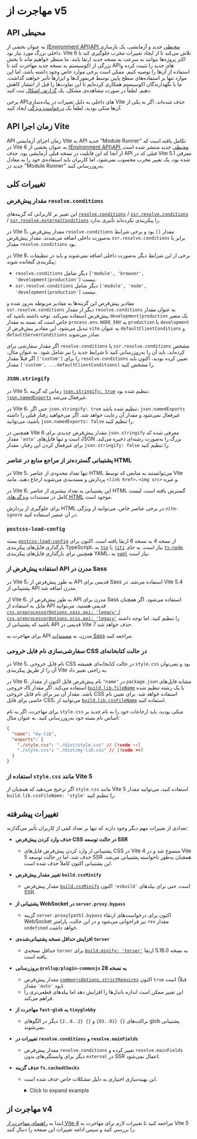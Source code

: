 <!-- # Migration from v5

## Environment API

As part of the new experimental [Environment API](/guide/api-environment.md), a big internal refactoring was needed. Vite 6 strives to avoid breaking changes to ensure most projects can quickly upgrade to the new major. We'll wait until a big portion of the ecosystem has moved to stabilize and start recommending the use of the new APIs. There may be some edge cases but these should only affect low level usage by frameworks and tools. We have worked with maintainers in the ecosystem to mitigate these differences before the release. Please [open an issue](https://github.com/vitejs/vite/issues/new?assignees=&labels=pending+triage&projects=&template=bug_report.yml) if you spot a regression.

Some internal APIs have been removed due to changes in Vite's implementation. If you were relying on one of them, please create a [feature request](https://github.com/vitejs/vite/issues/new?assignees=&labels=enhancement%3A+pending+triage&projects=&template=feature_request.yml).

## Vite Runtime API

The experimental Vite Runtime API evolved into the Module Runner API, released in Vite 6 as part of the new experimental [Environment API](/guide/api-environment). Given that the feature was experimental the removal of the previous API introduced in Vite 5.1 isn't a breaking change, but users will need to update their use to the Module Runner equivalent as part of migrating to Vite 6.

## General Changes

### Default value for `resolve.conditions`

This change does not affect users that did not configure [`resolve.conditions`](/config/shared-options#resolve-conditions) / [`ssr.resolve.conditions`](/config/ssr-options#ssr-resolve-conditions) / [`ssr.resolve.externalConditions`](/config/ssr-options#ssr-resolve-externalconditions).

In Vite 5, the default value for `resolve.conditions` was `[]` and some conditions were added internally. The default value for `ssr.resolve.conditions` was the value of `resolve.conditions`.

From Vite 6, some of the conditions are no longer added internally and need to be included in the config values.
The conditions that are no longer added internally for

- `resolve.conditions` are `['module', 'browser', 'development|production']`
- `ssr.resolve.conditions` are `['module', 'node', 'development|production']`

The default values for those options are updated to the corresponding values and `ssr.resolve.conditions` no longer uses `resolve.conditions` as the default value. Note that `development|production` is a special variable that is replaced with `production` or `development` depending on the value of `process.env.NODE_ENV`. These default values are exported from `vite` as `defaultClientConditions` and `defaultServerConditions`.

If you specified a custom value for `resolve.conditions` or `ssr.resolve.conditions`, you need to update it to include the new conditions.
For example, if you previously specified `['custom']` for `resolve.conditions`, you need to specify `['custom', ...defaultClientConditions]` instead.

### JSON stringify

In Vite 5, when [`json.stringify: true`](/config/shared-options#json-stringify) is set, [`json.namedExports`](/config/shared-options#json-namedexports) was disabled.

From Vite 6, even when `json.stringify: true` is set, `json.namedExports` is not disabled and the value is respected. If you wish to achieve the previous behavior, you can set `json.namedExports: false`.

Vite 6 also introduces a new default value for `json.stringify` which is `'auto'`, which will only stringify large JSON files. To disable this behavior, set `json.stringify: false`.

### Extended support of asset references in HTML elements

In Vite 5, only a few supported HTML elements were able to reference assets that will be processed and bundled by Vite, such as `<link href>`, `<img src>`, etc.

Vite 6 extends the support to even more HTML elements. The full list can be found at the [HTML features](/guide/features.html#html) docs.

To opt-out of HTML processing on certain elements, you can add the `vite-ignore` attribute on the element.

### postcss-load-config

[`postcss-load-config`](https://npmjs.com/package/postcss-load-config) has been updated to v6 from v4. [`tsx`](https://www.npmjs.com/package/tsx) or [`jiti`](https://www.npmjs.com/package/jiti) is now required to load TypeScript postcss config files instead of [`ts-node`](https://www.npmjs.com/package/ts-node). Also [`yaml`](https://www.npmjs.com/package/yaml) is now required to load YAML postcss config files.

### Sass now uses modern API by default

In Vite 5, the legacy API was used by default for Sass. Vite 5.4 added support for the modern API.

From Vite 6, the modern API is used by default for Sass. If you wish to still use the legacy API, you can set [`css.preprocessorOptions.sass.api: 'legacy'` / `css.preprocessorOptions.scss.api: 'legacy'`](/config/shared-options#css-preprocessoroptions). But note that the legacy API support will be removed in Vite 7.

To migrate to the modern API, see [the Sass documentation](https://sass-lang.com/documentation/breaking-changes/legacy-js-api/).

### Customize CSS output file name in library mode

In Vite 5, the CSS output file name in library mode was always `style.css` and cannot be easily changed through the Vite config.

From Vite 6, the default file name now uses `"name"` in `package.json` similar to the JS output files. If [`build.lib.fileName`](/config/build-options.md#build-lib) is set with a string, the value will also be used for the CSS output file name. To explicitly set a different CSS file name, you can use the new [`build.lib.cssFileName`](/config/build-options.md#build-lib) to configure it.

To migrate, if you had relied on the `style.css` file name, you should update references to it to the new name based on your package name. For example:

```json [package.json]
{
  "name": "my-lib",
  "exports": {
    "./style.css": "./dist/style.css" // [!code --]
    "./style.css": "./dist/my-lib.css" // [!code ++]
  }
}
```

If you prefer to stick with `style.css` like in Vite 5, you can set `build.lib.cssFileName: 'style'` instead.

## Advanced

There are other breaking changes which only affect few users.

- [[#17922] fix(css)!: remove default import in ssr dev](https://github.com/vitejs/vite/pull/17922)
  - Support for default import of CSS files was [deprecated in Vite 4](https://v4.vite.dev/guide/migration.html#importing-css-as-a-string) and removed in Vite 5, but it was still unintentionally supported in SSR dev mode. This support is now removed.
- [[#15637] fix!: default `build.cssMinify` to `'esbuild'` for SSR](https://github.com/vitejs/vite/pull/15637)
  - [`build.cssMinify`](/config/build-options#build-cssminify) is now enabled by default even for SSR builds.
- [[#18070] feat!: proxy bypass with WebSocket](https://github.com/vitejs/vite/pull/18070)
  - `server.proxy[path].bypass` is now called for WebSocket upgrade requests and in that case, the `res` parameter will be `undefined`.
- [[#18209] refactor!: bump minimal terser version to 5.16.0](https://github.com/vitejs/vite/pull/18209)
  - Minimal supported terser version for [`build.minify: 'terser'`](/config/build-options#build-minify) was bumped to 5.16.0 from 5.4.0.
- [[#18231] chore(deps): update dependency @rollup/plugin-commonjs to v28](https://github.com/vitejs/vite/pull/18231)
  - [`commonjsOptions.strictRequires`](https://github.com/rollup/plugins/blob/master/packages/commonjs/README.md#strictrequires) is now `true` by default (was `'auto'` before).
    - This may lead to larger bundle sizes but will result in more deterministic builds.
    - If you are specifying a CommonJS file as an entry point, you may need additional steps. Read [the commonjs plugin documentation](https://github.com/rollup/plugins/blob/master/packages/commonjs/README.md#using-commonjs-files-as-entry-points) for more details.
- [[#18243] chore(deps)!: migrate `fast-glob` to `tinyglobby`](https://github.com/vitejs/vite/pull/18243)
  - Range braces (`{01..03}` ⇒ `['01', '02', '03']`) and incremental braces (`{2..8..2}` ⇒ `['2', '4', '6', '8']`) are no longer supported in globs.
- [[#18395] feat(resolve)!: allow removing conditions](https://github.com/vitejs/vite/pull/18395)
  - This PR not only introduces a breaking change mentioned above as "Default value for `resolve.conditions`", but also makes `resolve.mainFields` to not be used for no-externalized dependencies in SSR. If you were using `resolve.mainFields` and want to apply that to no-externalized dependencies in SSR, you can use [`ssr.resolve.mainFields`](/config/ssr-options#ssr-resolve-mainfields).
- [[#18493] refactor!: remove fs.cachedChecks option](https://github.com/vitejs/vite/pull/18493)
  - This opt-in optimization was removed due to edge cases when writing a file in a cached folder and immediately importing it.
- ~~[[#18697] fix(deps)!: update dependency dotenv-expand to v12](https://github.com/vitejs/vite/pull/18697)~~
  - ~~Variables used in interpolation should be declared before the interpolation now. For more details, see [the `dotenv-expand` changelog](https://github.com/motdotla/dotenv-expand/blob/v12.0.1/CHANGELOG.md#1200-2024-11-16).~~ This breaking change was reverted in v6.1.0.
- [[#16471] feat: v6 - Environment API](https://github.com/vitejs/vite/pull/16471)

  - Updates to an SSR-only module no longer triggers a full page reload in the client. To return to the previous behaviour, a custom Vite plugin can be used:
    <details>
    <summary>Click to expand example</summary>

    ```ts
    import type { Plugin, EnvironmentModuleNode } from 'vite'

    function hmrReload(): Plugin {
      return {
        name: 'hmr-reload',
        enforce: 'post',
        hotUpdate: {
          order: 'post',
          handler({ modules, server, timestamp }) {
            if (this.environment.name !== 'ssr') return

            let hasSsrOnlyModules = false

            const invalidatedModules = new Set<EnvironmentModuleNode>()
            for (const mod of modules) {
              if (mod.id == null) continue
              const clientModule =
                server.environments.client.moduleGraph.getModuleById(mod.id)
              if (clientModule != null) continue

              this.environment.moduleGraph.invalidateModule(
                mod,
                invalidatedModules,
                timestamp,
                true,
              )
              hasSsrOnlyModules = true
            }

            if (hasSsrOnlyModules) {
              server.ws.send({ type: 'full-reload' })
              return []
            }
          },
        },
      }
    }
    ```

    </details>

## Migration from v4

Check the [Migration from v4 Guide](https://v5.vite.dev/guide/migration.html) in the Vite v5 docs first to see the needed changes to port your app to Vite 5, and then proceed with the changes on this page. -->








<!-- 



# مهاجرت از نسخه v5

## API محیط

به عنوان بخشی از [API محیط آزمایشی](/guide/api-environment.md)، نیاز به بازسازی داخلی بزرگی بود. Vite 6 تلاش دارد تا تغییرات غیرقابل برگشتی را کاهش دهد تا پروژه‌ها بتوانند به راحتی به نسخه جدید ارتقا یابند. ما منتظریم تا بخش بزرگی از اکوسیستم به این نسخه مهاجرت کند و سپس استفاده از APIهای جدید را توصیه کنیم. ممکن است برخی موارد خاص وجود داشته باشد که بیشتر بر استفاده سطح پایین توسط فریم‌ورک‌ها و ابزارها تأثیر می‌گذارد. ما با نگهدارندگان در اکوسیستم همکاری کرده‌ایم تا این تفاوت‌ها قبل از انتشار کاهش یابند. اگر بازگشتی را مشاهده کردید، لطفاً [یک مشکل جدید باز کنید](https://github.com/vitejs/vite/issues/new?assignees=&labels=pending+triage&projects=&template=bug_report.yml).

برخی از APIهای داخلی به دلیل تغییرات در پیاده‌سازی Vite حذف شده‌اند. اگر به یکی از آن‌ها وابسته بودید، لطفاً یک [درخواست ویژگی](https://github.com/vitejs/vite/issues/new?assignees=&labels=enhancement%3A+pending+triage&projects=&template=feature_request.yml) ایجاد کنید.

## API زمان اجرا Vite

API زمان اجرای آزمایشی Vite به API اجرایی ماژول تبدیل شد و در Vite 6 همراه با [API محیط آزمایشی](/guide/api-environment) منتشر شد. از آن‌جا که این ویژگی آزمایشی بود، حذف API قبلی که در Vite 5.1 معرفی شده بود، تغییر غیرقابل برگشتی نیست، اما کاربران باید برای مهاجرت به Vite 6، استفاده خود را به معادل‌های API اجرایی ماژول به‌روز کنند.

## تغییرات عمومی

### مقدار پیش‌فرض برای resolve.conditions

این تغییر بر کاربرانی که تنظیمات [resolve.conditions](/config/shared-options#resolve-conditions) / [ssr.resolve.conditions](/config/ssr-options#ssr-resolve-conditions) / [ssr.resolve.externalConditions](/config/ssr-options#ssr-resolve-externalconditions) را پیکربندی نکرده‌اند تأثیر نمی‌گذارد.

در Vite 5، مقدار پیش‌فرض برای resolve.conditions برابر [] بود و برخی شرایط به صورت داخلی اضافه می‌شدند. مقدار پیش‌فرض برای ssr.resolve.conditions همان مقدار resolve.conditions بود.

از Vite 6 به بعد، برخی شرایط دیگر به صورت داخلی اضافه نمی‌شوند و باید در مقادیر پیکربندی گنجانده شوند.
شرایطی که دیگر به صورت داخلی اضافه نمی‌شوند به شرح زیر است:

- resolve.conditions: ['module', 'browser', 'development|production']
- ssr.resolve.conditions: ['module', 'node', 'development|production']

مقدار پیش‌فرض برای این گزینه‌ها به مقادیر معادل به‌روز شده است و ssr.resolve.conditions دیگر از resolve.conditions به عنوان مقدار پیش‌فرض استفاده نمی‌کند. توجه داشته باشید که development|production یک متغیر خاص است که با توجه به مقدار process.env.NODE_ENV به production یا development تبدیل می‌شود. این مقادیر پیش‌فرض از Vite به عنوان defaultClientConditions و defaultServerConditions صادر شده‌اند.

اگر شما یک مقدار سفارشی برای resolve.conditions یا ssr.resolve.conditions مشخص کرده‌اید، باید آن را به‌روز کنید تا شرایط جدید را شامل شود.
برای مثال، اگر قبلاً ['custom'] را برای resolve.conditions مشخص کرده‌اید، باید آن را به ['custom', ...defaultClientConditions] به‌روز کنید.

### JSON stringify

در Vite 5، زمانی که [json.stringify: true](/config/shared-options#json-stringify) تنظیم می‌شد، [json.namedExports](/config/shared-options#json-namedexports) غیرفعال می‌شد.

از Vite 6 به بعد، حتی زمانی که json.stringify: true تنظیم شود، json.namedExports غیرفعال نمی‌شود و مقدار آن رعایت می‌شود. اگر می‌خواهید رفتار قبلی را داشته باشید، می‌توانید json.namedExports: false را تنظیم کنید.

Vite 6 همچنین یک مقدار پیش‌فرض جدید برای json.stringify معرفی کرده است که به صورت 'auto' تنظیم شده است و فقط فایل‌های JSON بزرگ را رشته‌ای می‌کند. برای غیرفعال کردن این رفتار، json.stringify: false را تنظیم کنید.

### پشتیبانی گسترش‌یافته از ارجاع‌های دارایی در عناصر HTML

در Vite 5، تنها برخی از عناصر HTML پشتیبانی شده قادر به ارجاع به دارایی‌هایی بودند که توسط Vite پردازش و بسته‌بندی می‌شدند، مانند <link href>، <img src> و غیره.

Vite 6 پشتیبانی را به سایر عناصر HTML گسترش می‌دهد. لیست کامل این عناصر را می‌توانید در مستندات [ویژگی‌های HTML](/guide/features.html#html) بیابید.

برای جلوگیری از پردازش HTML روی برخی از عناصر، می‌توانید ویژگی vite-ignore را به آن‌ها اضافه کنید.

### postcss-load-config

[postcss-load-config](https://npmjs.com/package/postcss-load-config) از نسخه v4 به v6 به‌روز شده است. اکنون برای بارگذاری فایل‌های پیکربندی postcss تایپ‌اسکریپت، به [tsx](https://www.npmjs.com/package/tsx) یا [jiti](https://www.npmjs.com/package/jiti) نیاز دارید و دیگر از [ts-node](https://www.npmjs.com/package/ts-node) استفاده نمی‌شود. همچنین برای بارگذاری فایل‌های پیکربندی YAML postcss به [yaml](https://www.npmjs.com/package/yaml) نیاز دارید.

### Sass اکنون به صورت پیش‌فرض از API مدرن استفاده می‌کند

در Vite 5، به طور پیش‌فرض از API قدیمی برای Sass استفاده می‌شد. Vite 5.4 پشتیبانی از API مدرن را اضافه کرد.

از Vite 6 به بعد، به طور پیش‌فرض از API مدرن برای Sass استفاده می‌شود. اگر همچنان می‌خواهید از API قدیمی استفاده کنید، می‌توانید تنظیمات [css.preprocessorOptions.sass.api: 'legacy' / css.preprocessorOptions.scss.api: 'legacy'](/config/shared-options#css-preprocessoroptions) را انجام دهید. اما توجه داشته باشید که پشتیبانی از API قدیمی در Vite 7 حذف خواهد شد.

برای مهاجرت به API مدرن، به مستندات [Sass](https://sass-lang.com/documentation/breaking-changes/legacy-js-api/) مراجعه کنید.

### سفارشی‌سازی نام فایل خروجی CSS در حالت کتابخانه

در Vite 5، نام فایل CSS خروجی در حالت کتابخانه همیشه style.css بود و به راحتی نمی‌شد آن را از طریق پیکربندی Vite تغییر داد.

از Vite 6 به بعد، نام فایل پیش‌فرض اکنون از "name" در فایل package.json استفاده می‌کند، مشابه با فایل‌های خروجی JS. اگر [build.lib.fileName](/config/build-options.md#build-lib) با یک رشته تنظیم شود، این مقدار همچنین برای نام فایل CSS خروجی استفاده خواهد شد. برای تنظیم نام فایل CSS به طور صریح، می‌توانید از [build.lib.cssFileName](/config/build-options.md#build-lib) استفاده کنید.

برای مهاجرت، اگر به نام style.css وابسته بودید، باید مراجع به آن را به نام جدید براساس نام بسته خود به‌روز کنید. به عنوان مثال:

json [package.json]
```json
{
  "name": "my-lib",
  "exports": {
    "./style.css": "./dist/style.css" // [!code --]
    "./style.css": "./dist/my-lib.css" // [!code ++]
  }
}
```

اگر ترجیح می‌دهید که مانند Vite 5 از `style.css` استفاده کنید، می‌توانید به جای آن `build.lib.cssFileName: 'style'` را تنظیم کنید.

## پیشرفته

تغییرات شکستن دیگری وجود دارد که فقط بر تعداد کمی از کاربران تأثیر می‌گذارد.

- [[#17922] fix(css)!: حذف واردات پیش‌فرض در SSR dev](https://github.com/vitejs/vite/pull/17922)
  - پشتیبانی از واردات پیش‌فرض فایل‌های CSS در [Vite 4](https://v4.vite.dev/guide/migration.html#importing-css-as-a-string) منسوخ شد و در Vite 5 حذف شد، اما همچنان به طور تصادفی در حالت توسعه SSR پشتیبانی می‌شد. این پشتیبانی اکنون حذف شده است.
- [[#15637] fix!: تنظیم پیش‌فرض `build.cssMinify` به `'esbuild'` برای SSR](https://github.com/vitejs/vite/pull/15637)
  - [`build.cssMinify`](/config/build-options#build-cssminify) اکنون به طور پیش‌فرض حتی برای ساخت‌های SSR فعال است.
- [[#18070] feat!: عبور از پراکسی با WebSocket](https://github.com/vitejs/vite/pull/18070)
  - اکنون برای درخواست‌های ارتقاء WebSocket از `server.proxy[path].bypass` استفاده می‌شود و در این حالت، پارامتر `res` مقدار `undefined` خواهد داشت.
- [[#18209] refactor!: افزایش نسخه حداقلی terser به 5.16.0](https://github.com/vitejs/vite/pull/18209)
  - نسخه حداقلی terser برای [`build.minify: 'terser'`](/config/build-options#build-minify) از 5.4.0 به 5.16.0 افزایش یافت.
- [[#18231] chore(deps): به‌روزرسانی وابستگی @rollup/plugin-commonjs به v28](https://github.com/vitejs/vite/pull/18231)
  - [`commonjsOptions.strictRequires`](https://github.com/rollup/plugins/blob/master/packages/commonjs/README.md#strictrequires) اکنون به طور پیش‌فرض `true` است (قبلاً `'auto'` بود).
    - این ممکن است منجر به حجم‌های بزرگتر بسته‌ها شود، اما باعث می‌شود ساخت‌ها به‌طور دقیق‌تر انجام شوند.
    - اگر یک فایل CommonJS را به عنوان نقطه ورودی مشخص کرده‌اید، ممکن است به اقدامات اضافی نیاز داشته باشید. برای جزئیات بیشتر، به [مستندات پلاگین commonjs](https://github.com/rollup/plugins/blob/master/packages/commonjs/README.md#using-commonjs-files-as-entry-points) مراجعه کنید.
- [[#18243] chore(deps)!: مهاجرت `fast-glob` به `tinyglobby`](https://github.com/vitejs/vite/pull/18243)
  - براکت‌های بازه (`{01..03}` ⇒ `['01', '02', '03']`) و براکت‌های افزایشی (`{2..8..2}` ⇒ `['2', '4', '6', '8']`) دیگر در glob‌ها پشتیبانی نمی‌شوند.
- [[#18395] feat(resolve)!: اجازه حذف شرایط](https://github.com/vitejs/vite/pull/18395)
  - این PR نه تنها تغییر شکستن ذکر شده به عنوان "مقدار پیش‌فرض برای `resolve.conditions`" را معرفی می‌کند، بلکه باعث می‌شود `resolve.mainFields` برای وابستگی‌های بدون خروجی در SSR استفاده نشود. اگر از `resolve.mainFields` استفاده می‌کنید و می‌خواهید آن را برای وابستگی‌های بدون خروجی در SSR اعمال کنید، می‌توانید از [`ssr.resolve.mainFields`](/config/ssr-options#ssr-resolve-mainfields) استفاده کنید.
- [[#18493] refactor!: حذف گزینه fs.cachedChecks](https://github.com/vitejs/vite/pull/18493)
  - این بهینه‌سازی اختیاری به دلیل موارد خاص هنگام نوشتن یک فایل در یک پوشه کش‌شده و بلافاصله وارد کردن آن حذف شد.
- ~~[[#18697] fix(deps)!: به‌روزرسانی وابستگی dotenv-expand به v12](https://github.com/vitejs/vite/pull/18697)~~
  - ~~متغیرهایی که در جایگزینی استفاده می‌شوند باید قبل از جایگزینی اعلام شوند. برای جزئیات بیشتر، به [تغییرات changelog dotenv-expand](https://github.com/motdotla/dotenv-expand/blob/v12.0.1/CHANGELOG.md#1200-2024-11-16) مراجعه کنید.~~ این تغییر در v6.1.0 بازگشت داده شد.
- [[#16471] feat: v6 - API محیط](https://github.com/vitejs/vite/pull/16471)





 

 - به‌روزرسانی‌های ماژول مخصوص SSR دیگر باعث بارگذاری کامل صفحه در کلاینت نمی‌شود. برای بازگشت به رفتار قبلی، می‌توان از یک پلاگین سفارشی Vite استفاده کرد:
    <details>
    <summary>برای مشاهده مثال کلیک کنید</summary>


    ```ts
    import type { Plugin, EnvironmentModuleNode } from 'vite'

    function hmrReload(): Plugin {
      return {
        name: 'hmr-reload',
        enforce: 'post',
        hotUpdate: {
          order: 'post',
          handler({ modules, server, timestamp }) {
            if (this.environment.name !== 'ssr') return

            let hasSsrOnlyModules = false

            const invalidatedModules = new Set<EnvironmentModuleNode>()
            for (const mod of modules) {
              if (mod.id == null) continue
              const clientModule =
                server.environments.client.moduleGraph.getModuleById(mod.id)
              if (clientModule != null) continue

              this.environment.moduleGraph.invalidateModule(
                mod,
                invalidatedModules,
                timestamp,
                true,
              )
              hasSsrOnlyModules = true
            }

            if (hasSsrOnlyModules) {
              server.ws.send({ type: 'full-reload' })
              return []
            }
          },
        },
      }
    }
    ```

    </details>


## مهاجرت از نسخه v4

ابتدا [راهنمای مهاجرت از نسخه v4](https://v5.vite.dev/guide/migration.html) را در مستندات Vite v5 بررسی کنید تا تغییرات مورد نیاز برای انتقال اپلیکیشن خود به Vite 5 را مشاهده کنید و سپس به تغییرات این صفحه بپردازید. -->





# مهاجرت از v5

## API محیطی

به عنوان بخشی از [(Environment API)API محیطی](/guide/api-environment.md) جدید و آزمایشی، یک بازسازی داخلی بزرگ مورد نیاز بود. Vite 6 تلاش می‌کند تا از ایجاد تغییرات مخرب جلوگیری کند تا اکثر پروژه‌ها بتوانند به سرعت به نسخه جدید ارتقا یابند. ما منتظر خواهیم ماند تا بخش بزرگی از اکوسیستم به نسخه جدید مهاجرت کند تا APIهای جدید را تثبیت کرده و استفاده از آن‌ها را توصیه کنیم. ممکن است برخی موارد خاص وجود داشته باشد، اما این موارد تنها بر استفاده‌های سطح پایین توسط فریمورک‌ها و ابزارها تأثیر خواهند گذاشت. ما با نگهدارندگان اکوسیستم همکاری کرده‌ایم تا این تفاوت‌ها را قبل از انتشار کاهش دهیم. لطفاً در صورت مشاهده‌ی مشکل، یک [گزارش اشکال](https://github.com/vitejs/vite/issues/new?assignees=&labels=pending+triage&projects=&template=bug_report.yml) ثبت کنید.

برخی APIهای داخلی به دلیل تغییرات در پیاده‌سازی Vite حذف شده‌اند. اگر به یکی از آن‌ها متکی بودید، لطفاً یک [درخواست ویژگی](https://github.com/vitejs/vite/issues/new?assignees=&labels=enhancement%3A+pending+triage&projects=&template=feature_request.yml) ایجاد کنید.

## API زمان اجرا Vite

API زمان اجرای آزمایشی Vite به API جدید "Module Runner" تکامل یافته است که در Vite 6 به عنوان بخشی از [(Environment API)API محیطی](/guide/api-environment) جدید منتشر شده است. از آنجا که این قابلیت در نسخه قبلی آزمایشی بود، حذف API قبلی که در Vite 5.1 معرفی شده بود، یک تغییر مخرب محسوب نمی‌شود، اما کاربران باید استفاده‌ی خود را به معادل جدید در "Module Runner" به‌روزرسانی کنند.

## تغییرات کلی

### مقدار پیش‌فرض `resolve.conditions`

این تغییر بر کاربرانی که گزینه‌های [`resolve.conditions`](/config/shared-options#resolve-conditions) / [`ssr.resolve.conditions`](/config/ssr-options#ssr-resolve-conditions) / [`ssr.resolve.externalConditions`](/config/ssr-options#ssr-resolve-externalconditions) را پیکربندی نکرده‌اند تأثیری ندارد.

در Vite 5، مقدار پیش‌فرض `resolve.conditions` مقدار `[]` بود و برخی شرایط به‌صورت داخلی اضافه می‌شدند. مقدار پیش‌فرض `ssr.resolve.conditions` برابر با مقدار `resolve.conditions` بود.

در Vite 6، برخی از این شرایط دیگر به‌صورت داخلی اضافه نمی‌شوند و باید در تنظیمات پیکربندی گنجانده شوند:

- `resolve.conditions` دیگر شامل `['module', 'browser', 'development|production']` نیست.
- `ssr.resolve.conditions` دیگر شامل `['module', 'node', 'development|production']` نیست.

مقادیر پیش‌فرض این گزینه‌ها به مقادیر مربوطه به‌روز شده و `ssr.resolve.conditions` دیگر از مقدار `resolve.conditions` به عنوان مقدار پیش‌فرض استفاده نمی‌کند. توجه داشته باشید که `development|production` یک متغیر خاص است که بسته به مقدار `process.env.NODE_ENV` به `production` یا `development` تبدیل می‌شود. این مقادیر پیش‌فرض از `vite` به عنوان `defaultClientConditions` و `defaultServerConditions` صادر می‌شوند.

اگر مقدار سفارشی برای `resolve.conditions` یا `ssr.resolve.conditions` مشخص کرده‌اید، باید آن را به‌روزرسانی کنید تا شرایط جدید را نیز شامل شود. به عنوان مثال، اگر قبلاً مقدار `['custom']` را برای `resolve.conditions` تعیین کرده بودید، اکنون باید مقدار `['custom', ...defaultClientConditions]` را مشخص کنید.

### `JSON.stringify`

در Vite 5، زمانی که گزینه [`json.stringify: true`](/config/shared-options#json-stringify) تنظیم شده بود، [`json.namedExports`](/config/shared-options#json-namedexports) غیرفعال می‌شد.

در Vite 6، حتی اگر `json.stringify: true` تنظیم شده باشد، `json.namedExports` غیرفعال نمی‌شود و مقدار آن رعایت خواهد شد. اگر می‌خواهید رفتار قبلی را داشته باشید، می‌توانید `json.namedExports: false` را تنظیم کنید.

همچنین در Vite 6 مقدار پیش‌فرض جدیدی برای `json.stringify` معرفی شده که مقدار `'auto'` است و تنها فایل‌های JSON بزرگ را به‌صورت رشته‌ای ذخیره می‌کند. برای غیرفعال کردن این رفتار، مقدار `json.stringify: false` را تنظیم کنید.

### پشتیبانی گسترده‌تر از مراجع منابع در عناصر HTML

در Vite 5، تنها تعداد محدودی از عناصر HTML می‌توانستند به منابعی که توسط Vite پردازش و بسته‌بندی می‌شوند ارجاع دهند، مانند `<link href>`، `<img src>` و غیره.

در Vite 6، این پشتیبانی به تعداد بیشتری از عناصر HTML گسترش یافته است. لیست کامل در مستندات [ویژگی‌های HTML](/guide/features.html#html) موجود است.

برای جلوگیری از پردازش HTML در برخی عناصر خاص، می‌توانید از ویژگی `vite-ignore` در آن عنصر استفاده کنید.

### `postcss-load-config`

بسته [`postcss-load-config`](https://npmjs.com/package/postcss-load-config) از نسخه 4 به نسخه 6 ارتقا یافته است. اکنون برای بارگذاری فایل‌های پیکربندی TypeScript، به [`tsx`](https://www.npmjs.com/package/tsx) یا [`jiti`](https://www.npmjs.com/package/jiti) نیاز است، به جای [`ts-node`](https://www.npmjs.com/package/ts-node). همچنین برای بارگذاری فایل‌های پیکربندی YAML، به [`yaml`](https://www.npmjs.com/package/yaml) نیاز است.

### استفاده پیش‌فرض از API مدرن در Sass

در Vite 5، به طور پیش‌فرض از API قدیمی برای Sass استفاده می‌شد. در Vite 5.4 پشتیبانی از API مدرن اضافه شد.

از Vite 6، به طور پیش‌فرض از API مدرن برای Sass استفاده می‌شود. اگر همچنان مایل به استفاده از API قدیمی هستید، می‌توانید [`css.preprocessorOptions.sass.api: 'legacy'` / `css.preprocessorOptions.scss.api: 'legacy'`](/config/shared-options#css-preprocessoroptions) را تنظیم کنید. اما توجه داشته باشید که پشتیبانی از API قدیمی در Vite 7 حذف خواهد شد.

برای مهاجرت به API مدرن، به [مستندات Sass](https://sass-lang.com/documentation/breaking-changes/legacy-js-api/) مراجعه کنید.

### سفارشی‌سازی نام فایل خروجی CSS در حالت کتابخانه‌ای

در Vite 5، نام فایل خروجی CSS در حالت کتابخانه‌ای همیشه `style.css` بود و نمی‌توان آن را از طریق پیکربندی Vite به راحتی تغییر داد.

در Vite 6، نام پیش‌فرض فایل اکنون از مقدار `"name"` در `package.json` مشابه فایل‌های خروجی JS استفاده می‌کند. اگر مقدار [`build.lib.fileName`](/config/build-options.md#build-lib) با یک رشته تنظیم شده باشد، مقدار آن نیز برای نام فایل خروجی CSS استفاده خواهد شد. برای تعیین نام خاصی برای فایل CSS، می‌توانید از [`build.lib.cssFileName`](/config/build-options.md#build-lib) استفاده کنید.

برای مهاجرت، اگر به نام `style.css` متکی بودید، باید ارجاعات خود را به نام جدید بر اساس نام بسته خود به‌روزرسانی کنید. به عنوان مثال:

```json [package.json]
{
  "name": "my-lib",
  "exports": {
    "./style.css": "./dist/style.css" // [!code --]
    "./style.css": "./dist/my-lib.css" // [!code ++]
  }
}
```

### استفاده از `style.css` مانند Vite 5

اگر ترجیح می‌دهید که همچنان از `style.css` مانند Vite 5 استفاده کنید، می‌توانید مقدار `build.lib.cssFileName: 'style'` را تنظیم کنید.

## تغییرات پیشرفته

تعدادی از تغییرات مهم دیگر وجود دارند که تنها بر تعداد کمی از کاربران تأثیر می‌گذارند:

- **حذف وارد کردن پیش‌فرض CSS در حالت توسعه SSR**
  - پشتیبانی از وارد کردن پیش‌فرض فایل‌های CSS در Vite 4 منسوخ شد و در Vite 5 حذف شد، اما در حالت توسعه SSR همچنان به‌طور ناخواسته پشتیبانی می‌شد. این پشتیبانی اکنون کاملاً حذف شده است.

- **تغییر مقدار پیش‌فرض `build.cssMinify`**
  - مقدار پیش‌فرض [`build.cssMinify`](/config/build-options#build-cssminify) اکنون `'esbuild'` است، حتی برای بیلدهای SSR.

- **پشتیبانی از WebSocket در `server.proxy.bypass`**
  - گزینه `server.proxy[path].bypass` اکنون برای درخواست‌های ارتقاء WebSocket نیز فراخوانی می‌شود و در این حالت، پارامتر `res` مقدار `undefined` خواهد داشت.

- **افزایش حداقل نسخه پشتیبانی‌شده‌ی `terser`**
  - حداقل نسخه‌ی `terser` برای [`build.minify: 'terser'`](/config/build-options#build-minify) به نسخه 5.16.0 ارتقا یافته است.

- **بروزرسانی `@rollup/plugin-commonjs` به نسخه 28**
  - مقدار پیش‌فرض [`commonjsOptions.strictRequires`](https://github.com/rollup/plugins/blob/master/packages/commonjs/README.md#strictrequires) اکنون `true` است (قبلاً مقدار `'auto'` بود).
  - این تغییر ممکن است اندازه باندل‌ها را افزایش دهد اما بیلدهای قطعی‌تری را فراهم می‌کند.

- **مهاجرت از `fast-glob` به `tinyglobby`**
  - براکت‌های `{} {01..03}` و `{} {2..8..2}` دیگر در الگوهای glob پشتیبانی نمی‌شوند.

- **تغییرات در `resolve.conditions` و `resolve.mainFields`**
  - مقدار پیش‌فرض `resolve.conditions` تغییر کرده و `resolve.mainFields` دیگر برای وابستگی‌های بدون `external` در SSR اعمال نمی‌شود.

- **حذف گزینه `fs.cachedChecks`**
  - این بهینه‌سازی اختیاری به دلیل مشکلات خاص حذف شده است.

      <details>
    <summary>Click to expand example</summary>

    ```ts
    import type { Plugin, EnvironmentModuleNode } from 'vite'

    function hmrReload(): Plugin {
      return {
        name: 'hmr-reload',
        enforce: 'post',
        hotUpdate: {
          order: 'post',
          handler({ modules, server, timestamp }) {
            if (this.environment.name !== 'ssr') return

            let hasSsrOnlyModules = false

            const invalidatedModules = new Set<EnvironmentModuleNode>()
            for (const mod of modules) {
              if (mod.id == null) continue
              const clientModule =
                server.environments.client.moduleGraph.getModuleById(mod.id)
              if (clientModule != null) continue

              this.environment.moduleGraph.invalidateModule(
                mod,
                invalidatedModules,
                timestamp,
                true,
              )
              hasSsrOnlyModules = true
            }

            if (hasSsrOnlyModules) {
              server.ws.send({ type: 'full-reload' })
              return []
            }
          },
        },
      }
    }
    ```

    </details>

## مهاجرت از v4

ابتدا به [راهنمای مهاجرت از Vite 4](https://v5.vite.dev/guide/migration.html) مراجعه کنید تا تغییرات لازم برای مهاجرت به Vite 5 را بررسی کنید و سپس ادامه تغییرات این صفحه را دنبال کنید.

